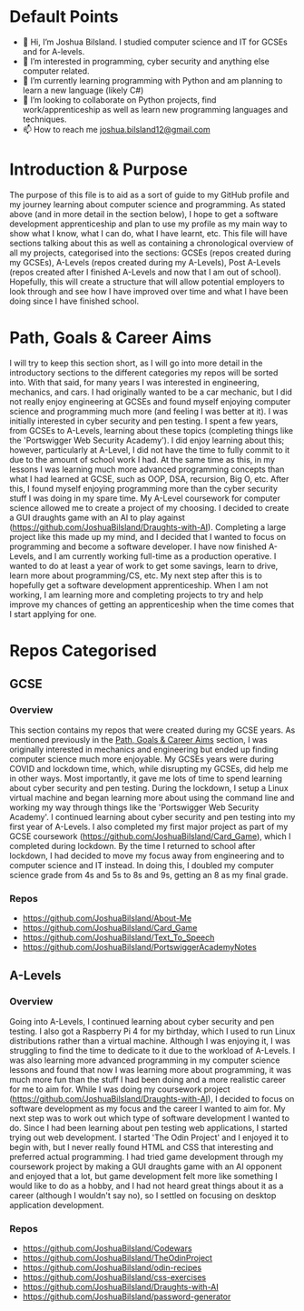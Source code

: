 # Default Points
- 👋 Hi, I’m Joshua Bilsland. I studied computer science and IT for GCSEs and for A-levels.
- 👀 I’m interested in programming, cyber security and anything else computer related.
- 🌱 I’m currently learning programming with Python and am planning to learn a new language (likely C#)
- 💞️ I’m looking to collaborate on Python projects, find work/apprenticeship as well as learn new programming languages and techniques.
- 📫 How to reach me joshua.bilsland12@gmail.com

# Introduction & Purpose
The purpose of this file is to aid as a sort of guide to my GitHub profile and my journey learning about computer science and programming. As stated above (and in more detail in the section below), I hope to get a software development apprenticeship and plan to use my profile as my main way to show what I know, what I can do, what I have learnt, etc. This file will have sections talking about this as well as containing a chronological overview of all my projects, categorised into the sections: GCSEs (repos created during my GCSEs), A-Levels (repos created during my A-Levels), Post A-Levels (repos created after I finished A-Levels and now that I am out of school). Hopefully, this will create a structure that will allow potential employers to look through and see how I have improved over time and what I have been doing since I have finished school.

# Path, Goals & Career Aims
I will try to keep this section short, as I will go into more detail in the introductory sections to the different categories my repos will be sorted into. With that said, for many years I was interested in engineering, mechanics, and cars. I had originally wanted to be a car mechanic, but I did not really enjoy engineering at GCSEs and found myself enjoying computer science and programming much more (and feeling I was better at it). I was initially interested in cyber security and pen testing. I spent a few years, from GCSEs to A-Levels, learning about these topics (completing things like the 'Portswigger Web Security Academy'). I did enjoy learning about this; however, particularly at A-Level, I did not have the time to fully commit to it due to the amount of school work I had. At the same time as this, in my lessons I was learning much more advanced programming concepts than what I had learned at GCSE, such as OOP, DSA, recursion, Big O, etc. After this, I found myself enjoying programming more than the cyber security stuff I was doing in my spare time. My A-Level coursework for computer science allowed me to create a project of my choosing. I decided to create a GUI draughts game with an AI to play against (https://github.com/JoshuaBilsland/Draughts-with-AI). Completing a large project like this made up my mind, and I decided that I wanted to focus on programming and become a software developer. I have now finished A-Levels, and I am currently working full-time as a production operative. I wanted to do at least a year of work to get some savings, learn to drive, learn more about programming/CS, etc. My next step after this is to hopefully get a software development apprenticeship. When I am not working, I am learning more and completing projects to try and help improve my chances of getting an apprenticeship when the time comes that I start applying for one.

# Repos Categorised
## GCSE
### Overview
This section contains my repos that were created during my GCSE years. As mentioned previously in the [Path, Goals & Career Aims](#path-goals--career-aims) section, I was originally interested in mechanics and engineering but ended up finding computer science much more enjoyable. My GCSEs years were during COVID and lockdown time, which, while disrupting my GCSEs, did help me in other ways. Most importantly, it gave me lots of time to spend learning about cyber security and pen testing. During the lockdown, I setup a Linux virtual machine and began learning more about using the command line and working my way through things like the 'Portswigger Web Security Academy'. I continued learning about cyber security and pen testing into my first year of A-Levels. I also completed my first major project as part of my GCSE coursework (https://github.com/JoshuaBilsland/Card_Game), which I completed during lockdown. By the time I returned to school after lockdown, I had decided to move my focus away from engineering and to computer science and IT instead. In doing this, I doubled my computer science grade from 4s and 5s to 8s and 9s, getting an 8 as my final grade.
### Repos
- https://github.com/JoshuaBilsland/About-Me
- https://github.com/JoshuaBilsland/Card_Game
- https://github.com/JoshuaBilsland/Text_To_Speech
- https://github.com/JoshuaBilsland/PortswiggerAcademyNotes

## A-Levels
### Overview
Going into A-Levels, I continued learning about cyber security and pen testing. I also got a Raspberry Pi 4 for my birthday, which I used to run Linux distributions rather than a virtual machine. Although I was enjoying it, I was struggling to find the time to dedicate to it due to the workload of A-Levels. I was also learning more advanced programming in my computer science lessons and found that now I was learning more about programming, it was much more fun than the stuff I had been doing and a more realistic career for me to aim for. While I was doing my coursework project (https://github.com/JoshuaBilsland/Draughts-with-AI), I decided to focus on software development as my focus and the career I wanted to aim for. My next step was to work out which type of software development I wanted to do. Since I had been learning about pen testing web applications, I started trying out web development. I started 'The Odin Project' and I enjoyed it to begin with, but I never really found HTML and CSS that interesting and preferred actual programming. I had tried game development through my coursework project by making a GUI draughts game with an AI opponent and enjoyed that a lot, but game development felt more like something I would like to do as a hobby, and I had not heard great things about it as a career (although I wouldn't say no), so I settled on focusing on desktop application development.
### Repos
- https://github.com/JoshuaBilsland/Codewars
- https://github.com/JoshuaBilsland/TheOdinProject
- https://github.com/JoshuaBilsland/odin-recipes
- https://github.com/JoshuaBilsland/css-exercises
- https://github.com/JoshuaBilsland/Draughts-with-AI
- https://github.com/JoshuaBilsland/password-generator